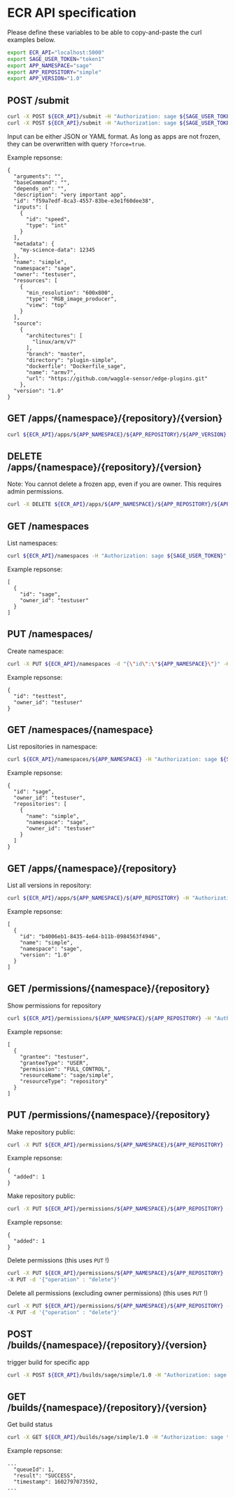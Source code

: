 # ECR API specification

Please define these variables to be able to copy-and-paste the curl examples below.

```bash
export ECR_API="localhost:5000"
export SAGE_USER_TOKEN="token1"
export APP_NAMESPACE="sage"
export APP_REPOSITORY="simple"
export APP_VERSION="1.0"
```


## POST /submit
```bash
curl -X POST ${ECR_API}/submit -H "Authorization: sage ${SAGE_USER_TOKEN}" --data-binary  @./example_app.yaml
curl -X POST ${ECR_API}/submit -H "Authorization: sage ${SAGE_USER_TOKEN}" -d '{...}'
```

Input can be either JSON or YAML format. As long as apps are not frozen, they can be overwritten with query `?force=true`.


Example repsonse:
```json5
{
  "arguments": "",
  "baseCommand": "",
  "depends_on": "",
  "description": "very important app",
  "id": "f59a7edf-8ca3-4557-83be-e3e1f60dee38",
  "inputs": [
    {
      "id": "speed",
      "type": "int"
    }
  ],
  "metadata": {
    "my-science-data": 12345
  },
  "name": "simple",
  "namespace": "sage",
  "owner": "testuser",
  "resources": [
    {
      "min_resolution": "600x800",
      "type": "RGB_image_producer",
      "view": "top"
    }
  ],
  "source":
    {
      "architectures": [
        "linux/arm/v7"
      ],
      "branch": "master",
      "directory": "plugin-simple",
      "dockerfile": "Dockerfile_sage",
      "name": "armv7",
      "url": "https://github.com/waggle-sensor/edge-plugins.git"
    },
  "version": "1.0"
}
```

## GET /apps/{namespace}/{repository}/{version}
```bash
curl ${ECR_API}/apps/${APP_NAMESPACE}/${APP_REPOSITORY}/${APP_VERSION} -H "Authorization: sage ${SAGE_USER_TOKEN}"
```

## DELETE /apps/{namespace}/{repository}/{version}
Note: You cannot delete a frozen app, even if you are owner. This requires admin permissions.
```bash
curl -X DELETE ${ECR_API}/apps/${APP_NAMESPACE}/${APP_REPOSITORY}/${APP_VERSION} -H "Authorization: sage ${SAGE_USER_TOKEN}"
```


## GET /namespaces
List namespaces:
```bash
curl ${ECR_API}/namespaces -H "Authorization: sage ${SAGE_USER_TOKEN}"
```

Example repsonse:
```json5
[
  {
    "id": "sage",
    "owner_id": "testuser"
  }
]
```


## PUT /namespaces/
Create namespace:
```bash
curl -X PUT ${ECR_API}/namespaces -d "{\"id\":\"${APP_NAMESPACE}\"}" -H "Authorization: sage ${SAGE_USER_TOKEN}"
```

Example repsonse:
```json5
{
  "id": "testtest",
  "owner_id": "testuser"
}
```

## GET /namespaces/{namespace}
List repositories in namespace:
```bash
curl ${ECR_API}/namespaces/${APP_NAMESPACE} -H "Authorization: sage ${SAGE_USER_TOKEN}"
```

Example repsonse:
```json5
{
  "id": "sage",
  "owner_id": "testuser",
  "repositories": [
    {
      "name": "simple",
      "namespace": "sage",
      "owner_id": "testuser"
    }
  ]
}
```


## GET /apps/{namespace}/{repository}
List all versions in repository:
```bash
curl ${ECR_API}/apps/${APP_NAMESPACE}/${APP_REPOSITORY} -H "Authorization: sage ${SAGE_USER_TOKEN}"
```

Example repsonse:
```json5
[
  {
    "id": "b4006eb1-8435-4e64-b11b-0984563f4946",
    "name": "simple",
    "namespace": "sage",
    "version": "1.0"
  }
]
```

## GET /permissions/{namespace}/{repository}
Show permissions for repository
```bash
curl ${ECR_API}/permissions/${APP_NAMESPACE}/${APP_REPOSITORY} -H "Authorization: sage ${SAGE_USER_TOKEN}"
```
Example repsonse:
```json5
[
  {
    "grantee": "testuser",
    "granteeType": "USER",
    "permission": "FULL_CONTROL",
    "resourceName": "sage/simple",
    "resourceType": "repository"
  }
]
```

## PUT /permissions/{namespace}/{repository}
Make repository public:
```bash
curl -X PUT ${ECR_API}/permissions/${APP_NAMESPACE}/${APP_REPOSITORY} -H "Authorization: sage ${SAGE_USER_TOKEN}" -d '{"operation":"add", "granteeType": "GROUP", "grantee": "AllUsers", "permission": "READ"}'
```

Example repsonse:
```json5
{
  "added": 1
}
```


Make repository public:
```bash
curl -X PUT ${ECR_API}/permissions/${APP_NAMESPACE}/${APP_REPOSITORY} -H "Authorization: sage ${SAGE_USER_TOKEN}" -d '{"operation":"add", "granteeType": "USER", "grantee": "OtherUser", "permission": "READ"}'
```

Example repsonse:
```json5
{
  "added": 1
}
```

Delete permissions (this uses `PUT` !)
```bash
curl -X PUT ${ECR_API}/permissions/${APP_NAMESPACE}/${APP_REPOSITORY} -H "Authorization: sage ${SAGE_USER_TOKEN}" -d '{"operation":"delete", "granteeType": "USER", "grantee": "OtherUser", "permission": "READ"}'
-X PUT -d '{"operation" : "delete"}'
```

Delete all permissions (excluding owner permissions) (this uses `PUT` !)
```bash
curl -X PUT ${ECR_API}/permissions/${APP_NAMESPACE}/${APP_REPOSITORY} -H "Authorization: sage ${SAGE_USER_TOKEN}" -d '{"operation":"delete"}'
-X PUT -d '{"operation" : "delete"}'
```


## POST /builds/{namespace}/{repository}/{version}
trigger build for specific app
```bash
curl -X POST ${ECR_API}/builds/sage/simple/1.0 -H "Authorization: sage token1"
```

## GET /builds/{namespace}/{repository}/{version}
Get build status

```bash
curl -X GET ${ECR_API}/builds/sage/simple/1.0 -H "Authorization: sage token1"
```

Example repsonse:
```json5
...
  "queueId": 1,
  "result": "SUCCESS",
  "timestamp": 1602797073592,
...
```

